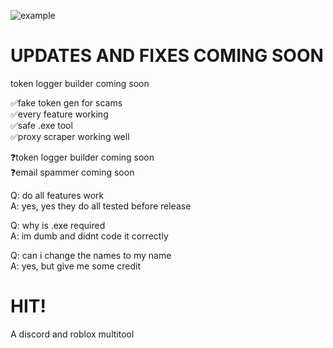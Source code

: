 ![example](https://cdn.discordapp.com/attachments/1060263652306980885/1122958912199594034/image.png)


# UPDATES AND FIXES COMING SOON                                                              
token logger builder coming soon

✅fake token gen for scams                                              
✅every feature working                                                        
✅safe .exe  tool                                                                           
✅proxy scraper working well

❓token logger builder coming soon                                                   
❓email spammer coming soon

Q: do all features work                                                                       
A: yes, yes they do all tested before release
  
Q: why is .exe required                                                                   
A: im dumb and didnt code it correctly

Q: can i change the names to my name                                                                
A: yes, but give me some credit

# HIT!
A discord and roblox multitool

